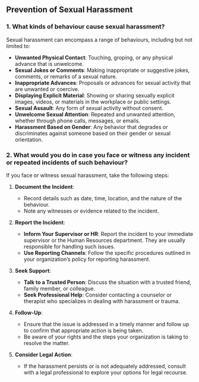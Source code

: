 ## Prevention of Sexual Harassment

### 1. What kinds of behaviour cause sexual harassment?

Sexual harassment can encompass a range of behaviours, including but not limited to:

- **Unwanted Physical Contact**: Touching, groping, or any physical advance that is unwelcome.
- **Sexual Jokes or Comments**: Making inappropriate or suggestive jokes, comments, or remarks of a sexual nature.
- **Inappropriate Advances**: Proposals or advances for sexual activity that are unwanted or coercive.
- **Displaying Explicit Material**: Showing or sharing sexually explicit images, videos, or materials in the workplace or public settings.
- **Sexual Assault**: Any form of sexual activity without consent.
- **Unwelcome Sexual Attention**: Repeated and unwanted attention, whether through phone calls, messages, or emails.
- **Harassment Based on Gender**: Any behavior that degrades or discriminates against someone based on their gender or sexual orientation.

### 2. What would you do in case you face or witness any incident or repeated incidents of such behaviour?

If you face or witness sexual harassment, take the following steps:

1. **Document the Incident**:
   - Record details such as date, time, location, and the nature of the behaviour.
   - Note any witnesses or evidence related to the incident.

2. **Report the Incident**:
   - **Inform Your Supervisor or HR**: Report the incident to your immediate supervisor or the Human Resources department. They are usually responsible for handling such issues.
   - **Use Reporting Channels**: Follow the specific procedures outlined in your organization’s policy for reporting harassment.

3. **Seek Support**:
   - **Talk to a Trusted Person**: Discuss the situation with a trusted friend, family member, or colleague.
   - **Seek Professional Help**: Consider contacting a counselor or therapist who specializes in dealing with harassment or trauma.

4. **Follow-Up**:
   - Ensure that the issue is addressed in a timely manner and follow up to confirm that appropriate action is being taken.
   - Be aware of your rights and the steps your organization is taking to resolve the matter.

5. **Consider Legal Action**:
   - If the harassment persists or is not adequately addressed, consult with a legal professional to explore your options for legal recourse.



